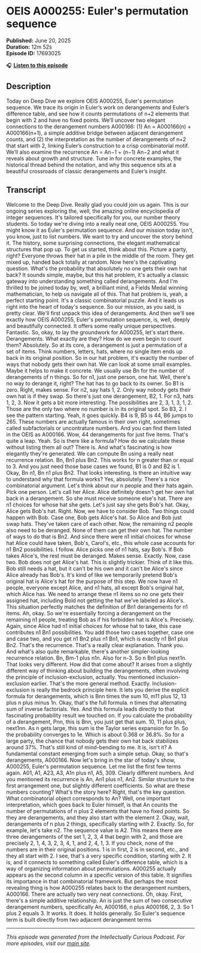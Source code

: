 # OEIS A000255: Euler's permutation sequence

**Published:** June 20, 2025  
**Duration:** 12m 52s  
**Episode ID:** 17693025

🎧 **[Listen to this episode](https://intellectuallycurious.buzzsprout.com/2529712/episodes/17693025-oeis-a000255-euler's-permutation-sequence)**

## Description

Today on Deep Dive we explore OEIS A000255, Euler's permutation sequence. We trace its origin in Euler’s work on derangements and Euler’s difference table, and see how it counts permutations of n+2 elements that begin with 2 and have no fixed points. We’ll uncover two elegant connections to the derangement numbers A000166: (1) An = A000166(n) + A000166(n+1), a simple additive bridge between adjacent derangement counts, and (2) the interpretation as the number of derangements of n+2 that start with 2, linking Euler’s construction to a crisp combinatorial motif. We’ll also examine the recurrence An = An−1 + (n−1) An−2 and what it reveals about growth and structure. Tune in for concrete examples, the historical thread behind the notation, and why this sequence sits at a beautiful crossroads of classic derangements and Euler’s insight.

## Transcript

Welcome to the Deep Dive. Really glad you could join us again. This is our ongoing series exploring the, well, the amazing online encyclopedia of integer sequences. It's tailored specifically for you, our number theory students. So today we're diving into a really neat one, OEIS A000255. You might know it as Euler's permutation sequence. And our mission today isn't, you know, just to list numbers. We want to try and uncover the story behind it. The history, some surprising connections, the elegant mathematical structures that pop up. To get us started, think about this. Picture a party, right? Everyone throws their hat in a pile in the middle of the room. They get mixed up, handed back totally at random. Now here's the captivating question. What's the probability that absolutely no one gets their own hat back? It sounds simple, maybe, but this hat problem, it's actually a classic gateway into understanding something called derangements. And I'm thrilled to be joined today by, well, a brilliant mind, a Fields Medal winning mathematician, to help us navigate all of this. That hat problem is, yeah, a perfect starting point. It's a classic combinatorial puzzle. And it leads us right into the heart of today's sequence. So our mission, as you said, is pretty clear. We'll first unpack this idea of derangements. And then we'll see exactly how OEIS A000255, Euler's permutation sequence, is, well, deeply and beautifully connected. It offers some really unique perspectives. Fantastic. So, okay, to lay the groundwork for A000255, let's start there. Derangements. What exactly are they? How do we even begin to count them? Absolutely. So at its core, a derangement is just a permutation of a set of items. Think numbers, letters, hats, where no single item ends up back in its original position. So in our hat problem, it's exactly the number of ways that nobody gets their own hat. We can look at some small examples. Maybe it helps to make it concrete. We usually use Bn for the number of derangements of n things. So for n1, just one person, one hat. Well, there's no way to derange it, right? The hat has to go back to its owner. So B1 is zero. Right, makes sense. For n2, say hats 1, 2. Only way nobody gets their own hat is if they swap. So there's just one derangement, B2, 1. For n3, hats 1, 2, 3. Now it gets a bit more interesting. The possibilities are 2, 3, 1, 3, 1, 2. Those are the only two where no number is in its original spot. So B3, 2. I see the pattern starting. Yeah, it goes quickly. B4 is 9, B5 is 44, B6 jumps to 265. These numbers are actually famous in their own right, sometimes called subfactorials or uncontrature numbers. And you can find them listed in the OEIS as A000166. Wow, 44 derangements for just five items. That's quite a leap. Yeah. So is there like a formula? How do we calculate these without listing them all out? There is. And what's fascinating is how elegantly they're generated. We can compute Bn using a really neat recurrence relation. Bn, Bn1 plus Bn2. This works for n greater than or equal to 3. And you just need those base cases we found, B1 is 0 and B2 is 1. Okay, Bn n1, Bn n1 plus Bn2. That looks interesting. Is there an intuitive way to understand why that formula works? Yes, absolutely. There's a nice combinatorial argument. Let's think about our n people and their hats again. Pick one person. Let's call her Alice. Alice definitely doesn't get her own hat back in a derangement. So she must receive someone else's hat. There are n1 choices for whose hat she gets. Let's just say she gets Bob's hat. Okay, Alice gets Bob's hat. Right. Now, we have to consider Bob. Two things could happen with Bob. Case one, Bob gets Alice's hat. So Alice and Bob just swap hats. They've taken care of each other. Now, the remaining n2 people also need to be deranged. None of them can get their own hat. The number of ways to do that is Bn2. And since there were n1 initial choices for whose hat Alice could have taken, Bob's, Carol's, etc., this whole case accounts for n1 Bn2 possibilities. I follow. Alice picks one of n1 hats, say Bob's. If Bob takes Alice's, the rest must be deranged. Makes sense. Exactly. Now, case two. Bob does not get Alice's hat. This is slightly trickier. Think of it like this. Bob still needs a hat, but it can't be his own and it can't be Alice's since Alice already has Bob's. It's kind of like we temporarily pretend Bob's original hat is Alice's hat for the purpose of this step. We now have n1 people, everyone except Alice, and n1 hats, all except Bob's original hat, which Alice has. We need to arrange these n1 items so no one gets their assigned hat, including Bold not getting the hat we've labeled as Alice's. This situation perfectly matches the definition of Bn1 derangements for n1 items. Ah, okay. So we're essentially forcing a derangement on the remaining n1 people, treating Bob as if his forbidden hat is Alice's. Precisely. Again, since Alice had n1 initial choices for whose hat to take, this case contributes n1 Bn1 possibilities. You add those two cases together, case one and case two, and you get n1 Bn2 plus n1 Bn1, which is exactly n1 Bn1 plus Bn2. That's the recurrence. That's a really clear explanation. Thank you. And what's also quite remarkable, there's another simpler-looking recurrence relation. Bn, Bm-1 plus n1n. Also for n-3. So n Bn1 plus next1n. That looks very different. How did that come about? It arises from a slightly different way of thinking about building the derangements, often involving the principle of inclusion-exclusion, actually. You mentioned inclusion-exclusion earlier. That's the more general method. Exactly. Inclusion-exclusion is really the bedrock principle here. It lets you derive the explicit formula for derangements, which is Bnn times the sum 10, m11 plus 12, 13 plus n plus minus 1n. Okay, that's the full formula. n times that alternating sum of inverse factorials. Yes. And this formula leads directly to that fascinating probability result we touched on. If you calculate the probability of a derangement, Pnn, this is Bnn, you just get that sum. 10, 11 plus plus, next1nn. As n gets large, this sum is the Taylor series expansion for 1n. So the probability converges to 1e. Which is about 0.368 or 36.8%. So for a large party, the chance that nobody gets their own hat back stabilizes around 37%. That's still kind of mind-bending to me. It is, isn't it? A fundamental constant emerging from such a simple setup. Okay, so that's derangements, A000166. Now let's bring in the star of today's show, A000255, Euler's permutation sequence. Let me list the first few terms again. A01, A1, A23, A3, A1n plus n1, A5, 309. Clearly different numbers. And you mentioned its recurrence is An, An1 plus n1, An2. Similar structure to the first arrangement one, but slightly different coefficients. So what are these numbers counting? What's the story here? Right, that's the key question. What combinatorial object corresponds to An? Well, one important interpretation, which goes back to Euler himself, is that An counts the number of permutations of n plus 2 elements that have no fixed points. So they are derangements, and they also start with the element 2. Okay, wait, derangements of n plus 2 things, specifically starting with 2. Exactly. So, for example, let's take n2. The sequence value is A2. This means there are three derangements of the set 1, 2, 3, 4 that begin with 2, and those are precisely 2, 1, 4, 3, 2, 3, 4, 1, and 2, 4, 1, 3. If you check, none of the numbers are in their original positions. 1 is in first, 2 is in second, etc., and they all start with 2. I see, that's a very specific condition, starting with 2. It is, and it connects to something called Euler's difference table, which is a way of organizing information about permutations. A000255 actually appears as the second column in a specific version of this table. It signifies its importance in that combinatorial framework. But perhaps the most revealing thing is how A000255 relates back to the derangement numbers, A000166. There are actually two very neat connections. Oh, okay. First, there's a simple additive relationship. An is just the sum of two consecutive derangement numbers, specifically An, A000166, n plus A000166, 2, 3. So 1 plus 2 equals 3. It works. It does. It holds generally. So Euler's sequence term is built directly from two adjacent derangement terms

---
*This episode was generated from the Intellectually Curious Podcast. For more episodes, visit our [main site](https://intellectuallycurious.buzzsprout.com).*
